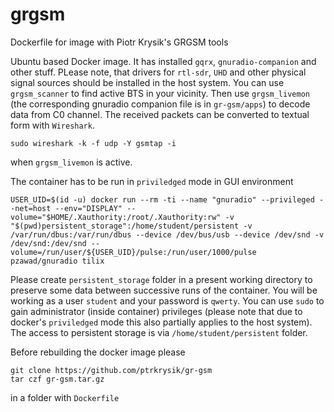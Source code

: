 # grgsm
Dockerfile for image with Piotr Krysik's GRGSM tools

Ubuntu based Docker image. It has installed `gqrx`, `gnuradio-companion` and other stuff. PLease note, that drivers for `rtl-sdr`, `UHD` and other physical signal sources should be installed in the host system. You can use `grgsm_scanner` to find active BTS in your vicinity. Then use `grgsm_livemon` (the corresponding gnuradio companion file is in `gr-gsm/apps`) to decode data from C0 channel. The received packets can be converted to textual form with `Wireshark`.
```
sudo wireshark -k -f udp -Y gsmtap -i
```
when `grgsm_livemon` is active.

The container has to be run in `priviledged` mode in GUI environment
```
USER_UID=$(id -u) docker run --rm -ti --name "gnuradio" --privileged --net=host --env="DISPLAY" --volume="$HOME/.Xauthority:/root/.Xauthority:rw" -v "$(pwd)persistent_storage":/home/student/persistent -v /var/run/dbus:/var/run/dbus --device /dev/bus/usb --device /dev/snd -v /dev/snd:/dev/snd --volume=/run/user/${USER_UID}/pulse:/run/user/1000/pulse pzawad/gnuradio tilix
```

Please create `persistent_storage` folder in a present working directory to preserve some data between successive runs of the container. You will be working as a user `student` and your password is `qwerty`. You can use `sudo` to gain administrator (inside container) privileges (please note that due to docker's `priviledged` mode this also partially applies to the host system). The access to persistent storage is via `/home/student/persistent` folder.

Before rebuilding the docker image please
```
git clone https://github.com/ptrkrysik/gr-gsm
tar czf gr-gsm.tar.gz
```
in a folder with `Dockerfile`
